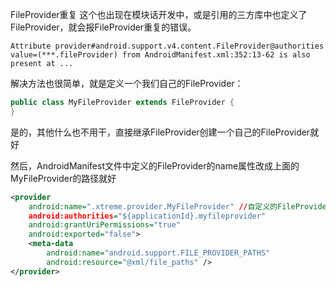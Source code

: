FileProvider重复
这个也出现在模块话开发中，或是引用的三方库中也定义了FileProvider，就会报FileProvider重复的错误。

`Attribute provider#android.support.v4.content.FileProvider@authorities value=(***.fileProvider) from AndroidManifest.xml:352:13-62 is also present at ...
`

解决方法也很简单，就是定义一个我们自己的FileProvider：

```java
public class MyFileProvider extends FileProvider {
}
```

是的，其他什么也不用干，直接继承FileProvider创建一个自己的FileProvider就好

然后，AndroidManifest文件中定义的FileProvider的name属性改成上面的MyFileProvider的路径就好

```xml
<provider
    android:name=".xtreme.provider.MyFileProvider" //自定义的FileProvider的路径
    android:authorities="${applicationId}.myfileprovider"
    android:grantUriPermissions="true"
    android:exported="false">
    <meta-data
        android:name="android.support.FILE_PROVIDER_PATHS"
        android:resource="@xml/file_paths" />
</provider>
```